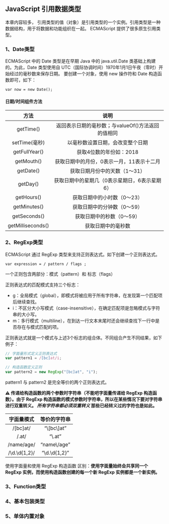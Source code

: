 ## JavaScript 引用数据类型

本章内容较多，
引用类型的值（对象）是引用类型的一个实例。引用类型是一种数据结构，用于将数据和功能组织在一起。
ECMAScript 提供了很多原生引用类型。

### 1、Date类型

ECMAScript 中的 Date 类型是在早期 Java 中的 java.util.Date 类基础上构建的。为此，Date 类型使用自 UTC（国际协调时间）1970年1月1日午夜（零时）开始经过的毫秒数来保存日期。
    要创建一个对象，使用 new 操作符和 Date 构造函数即可，如下：
    
`var now = new Date();`

#### 日期/时间组件方法
    
| 方法 | 说明 |
| :-: | :-: |
| getTime() | 返回表示日期的毫秒数；与valueOf()方法返回的值相同 |
| setTime(毫秒) | 以毫秒数设置日期，会改变整个日期 |
| getFullYear() | 获取4位数的年份如：2018 |
| getMouth() | 获取日期中的月份，0表示一月，11表示十二月 |
| getDate() | 获取日期月份中的天数（1～31） |
| getDay() | 获取日期中的星期几（0表示星期日，6表示星期6） |
| getHours() | 获取日期中的小时数（0～23） |
| getMinutes() | 获取日期中的分钟数（0～59） |
| getSeconds() | 获取日期中的秒数（0～59） |
| getMilliseconds() | 获取日期中的毫秒数 |



### 2、RegExp类型

ECMAScript 通过 RegExp 类型来支持正则表达式。如下创建一个正则表达式。

`var expression = / pattern / flags ; `

一个正则包含两部分：模式（pattern）和 标志（flags）

正则表达式的匹配模式支持三个标志：

- g：全局模式（global），即模式将被应用于所有字符串，在发现第一个匹配项后继续查找。
- i：不区分大小写模式（case-insensitive），在确定匹配项是忽略模式与字符串的大小写。
- m：多行模式（multiline），在到达一行文本末尾时还会继续查找下一行中是否存在与模式匹配的项。

正则表达式就是一个模式与上述3个标志的组合体。不同组合产生不同结果，如下例子：

```javascript
// 字面量形式定义正则表达式
var pattern1 = /[bc]at/i;

// 构造函数定义正则
var pattern2 = new RegExp("[bc]at", "i");
```

pattern1 与 pattern2 是完全等价的两个正则表达式。

**⚠️ 传递给构造函数的两个参数时字符串（不能吧字面量传递给 RegExp 构造函数）。由于 RegExp 构造函数的模式参数时字符串，所以在某些情况下要对字符串进行双重转义。 _所有字符串都必须双重转义_ 那些已经转义过的字符也是如此。**


| 字面量模式 | 等价的字符串 |
| :-: | :-: |
| /\[bc\]at/ | “\\[bc\\]at” |
| /\.at/ | “\\.at” |
| /name\/age/ | “name\\/age” |
| /\d.\d{1,2}/ | “\\d.\\d{1,2}” |

使用字面量和使用 RegExp 构造函数 区别：**使用字面量始终会共享同一个 RegExp 实例，而使用构造函数创建的每一个新 RegExp 实例都是一个新实例。**



### 3、Function类型

### 4、基本包装类型

### 5、单体内置对象

